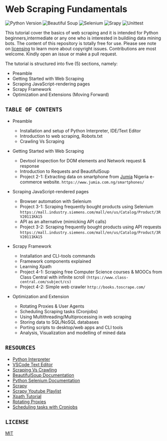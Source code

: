 # Web Scraping Fundamentals
![Python Version](https://img.shields.io/badge/python-3.6.5-green.svg) ![Beautiful Soup](https://img.shields.io/badge/beautifulsoup-4.6.0-red.svg) ![Selenium](https://img.shields.io/badge/selenium-3.13.0-yellow.svg) ![Srapy](https://img.shields.io/badge/scrapy-1.5-brightgreen.svg) ![Unittest](https://img.shields.io/badge/unittest-yes-blue.svg)

This tutorial cover the basics of web scraping and it is intended for Python beginners,intermediate or any one who is interested in buildiing data mining bots. The content of this repository is totally free for use. Please see note on [licensing](https://github.com/krizten/ScrapingFundamentals/blob/master/LICENSE) to learn more about copyright issues. Contributions are most welcome. Kindly open an issue or make a pull request. 

The tutorial is structured into five (5) sections, namely: 
* Preamble
* Getting Started with Web Scraping
* Scraping JavaScript-rendering pages
* Scrapy Framework
* Optimization and Extensions (Moving Forward)



## ```TABLE OF CONTENTS```
* Preamble
  * Installation and setup of Python Interpreter, IDE/Text Editor
  * Introduction to web scraping, Robots.txt
  * Crawling Vs Scraping


* Getting Started with Web Scraping
  * Devtool inspection for DOM elements and Network request & response
  * Introduction to Requests and BeautifulSoup
  * Project 2-1: Extracting data on smartphone from [Jumia](https://www.jumia.com.ng) Nigeria e-commerce website. ```https://www.jumia.com.ng/smartphones/```


* Scraping JavaScript-rendered pages
  * Browser automation with Selenium
  * Project 3-1: Scraping frequently bought products using Selenium ```https://mall.industry.siemens.com/mall/en/us/Catalog/Product/3RV20111KA15```
  * API as an alternative (mimicking API calls)
  * Project 3-2: Scraping frequently bought products using API requests ```https://mall.industry.siemens.com/mall/en/us/Catalog/Product/3RV20111KA15```


* Scrapy Framework
  * Installation and CLI-tools commands
  * Framework components explained
  * Learning Xpath
  * Project 4-1: Scraping free Computer Science courses & MOOCs from Class Central with infinite scroll ```(https://www.class-central.com/subject/cs)```
  * Project 4-2: Simple web crawler ```http://books.toscrape.com/```


* Optimization and Extension
  * Rotating Proxies & User Agents
  * Scheduling Scraping tasks (Cronjobs)
  * Using Multithreading/Multiprocessing in web scraping
  * Storing data to SQL/NoSQL databases
  * Porting scripts to desktop/web apps and CLI tools
  * Analysis, Visualization and modelling of mined data


## ```RESOURCES```
* [Python Interpreter](https://www.python.org/downloads/)
* [VSCode Text Editor](https://code.visualstudio.com/download)
* [Scraping Vs Crawling](https://techburst.io/big-data-scraping-vs-web-data-crawling-4ef5a71d7888?gi=41976a839d2)
* [BeautifulSoup Documentation](https://www.crummy.com/software/BeautifulSoup/bs4/doc/)
* [Python Selenium Documentation](http://selenium-python.readthedocs.io/)
* [Scrapy](https://scrapy.org/)
* [Scrapy Youtube Playlist](https://www.youtube.com/playlist?list=PLZyvi_9gamL-EE3zQJbU5N3nzJcfNeFHU)
* [Xpath Tutorial](https://www.w3schools.com/xml/xpath_intro.asp)
* [Rotating Proxies](https://www.scrapehero.com/how-to-rotate-proxies-and-ip-addresses-using-python-3/)
* [Scheduling tasks with Cronjobs](https://www.youtube.com/watch?v=QZJ1drMQz1A)

## ```LICENSE```
[MIT](https://github.com/krizten/ScrapingFundamentals/blob/master/LICENSE)